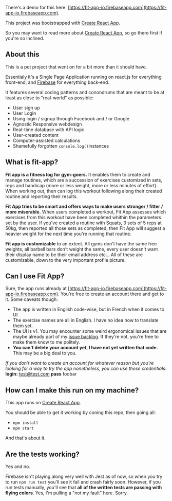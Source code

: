 There's a demo for this here: [https://fit-app-io.firebaseapp.com](https://fit-app-io.firebaseapp.com).


This project was bootstrapped with [Create React App](https://github.com/facebookincubator/create-react-app).

So you may want to read more about [Create React App](https://github.com/facebookincubator/create-react-app), so go there first if you're so inclined.

## About this

This is a pet project that went on for a bit more than it should have. 

Essentialy it's a Single Page Application running on react.js for everything front-end, and [Firebase](https://firebase.google.com/) for everything back-end.

It features several coding patterns and conondrums that are meant to be at least as close to "real-world" as possible: 

- User sign up
- User Login
- Using login / signup through Facebook and / or Google 
- Agnostic Responsive webdesign
- Real-time database with API logic 
- User-created content
- Computer-assisted calculations 
- Shamefully forgotten `console.log()`instances 

## What is fit-app? 

**Fit app is a fitness log for gym-goers.** It enables them to create and manage routines, which are a succession of exercises customized in sets, reps and handicap (more or less weight, more or less minutes of effort). When working out, then can log this workout following along their created routine and reporting their results. 

**Fit App tries to be smart and offers ways to make users stronger / fitter / more miserable.** When users completed a workout, Fit App assesses which exercises from this workout have been completed whithin the parameters set by the user. If you've created a routine with Squats, 3 sets of 5 reps at 50kg, then reported all those sets as completed, then Fit App will suggest a heavier weight for the next time you're running that routine. 

**Fit app is customizable** to an extent. All gyms don't have the same free weights, all barbell bars don't weight the same, every user doesn't want their display name to be their email address etc... All of these are customizable, down to the very important profile picture. 

## Can I use Fit App? 

Sure, the app runs already at [https://fit-app-io.firebaseapp.com](https://fit-app-io.firebaseapp.com). You're free to create an account there and get to it. Some caveats though: 

- The app is written in English code-wise, but in French when it comes to UI
- The exercise names are all in English. I have no idea how to translate them yet. 
- The UI is v1. You may encounter some weird ergonomical issues that are maybe already part of my [issue backlog](https://github.com/Benrajalu/fitapp/issues). If they're not, you're free to make them know to me politely. 
- **You can't delete your account yet, I have not yet written that code.** This may be a big deal to you. 

_If you don't want to create an account for whatever reason but you're looking for a way to try the app nonetheless, you can use these credentials:_
**login:** test@test.com
**pass** foobar

## How can I make this run on my machine? 

This app runs on [Create React App](https://github.com/facebookincubator/create-react-app).

You should be able to get it working by coning this repo, then going all: 
- `npm install`
- `npm start`

And that's about it. 

## Are the tests working? 
Yes and no. 

Firebase isn't playing along very well with Jest as of now, so when you try to run `npm run test` you'll see it fail and crash fairly soon. However, if you run tests manually, you'll see that **all of the written tests are passing with flying colors**. Yes, I'm pulling a "not my fault" here. Sorry. 



